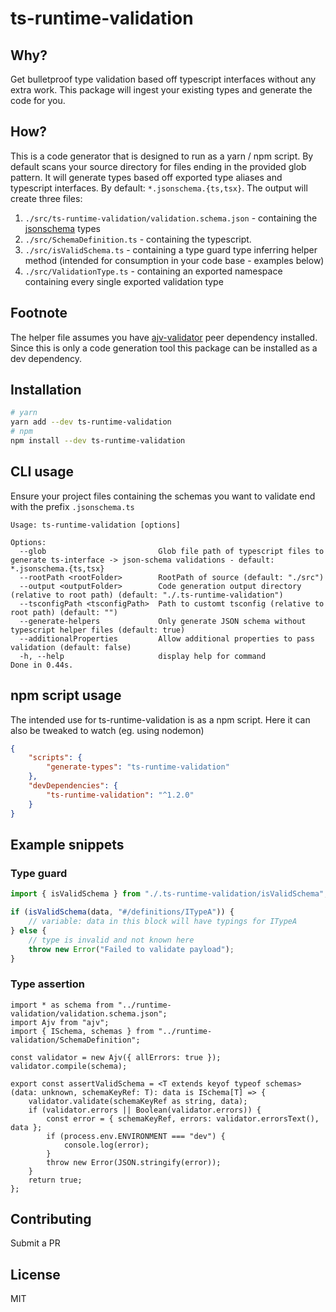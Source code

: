 # ts-runtime-validation

## Why?

Get bulletproof type validation based off typescript interfaces without any extra work. This package will ingest your existing types and generate the code for you.

## How?

This is a code generator that is designed to run as a yarn / npm script. By default scans your source directory for files ending in the provided glob pattern. It will generate types based off exported type aliases and typescript interfaces. By default: `*.jsonschema.{ts,tsx}`. The output will create three files:

1. `./src/ts-runtime-validation/validation.schema.json` - containing the [jsonschema](http://json-schema.org/) types
1. `./src/SchemaDefinition.ts` - containing the typescript.
1. `./src/isValidSchema.ts` - containing a type guard type inferring helper method (intended for consumption in your code base - examples below)
1. `./src/ValidationType.ts` - containing an exported namespace containing every single exported validation type

## Footnote

The helper file assumes you have [ajv-validator](https://github.com/ajv-validator/ajv) peer dependency installed. Since this is only a code generation tool this package can be installed as a dev dependency.

## Installation

```bash
# yarn
yarn add --dev ts-runtime-validation
# npm
npm install --dev ts-runtime-validation
```

## CLI usage

Ensure your project files containing the schemas you want to validate end with the prefix `.jsonschema.ts`

```
Usage: ts-runtime-validation [options]

Options:
  --glob                         Glob file path of typescript files to generate ts-interface -> json-schema validations - default: *.jsonschema.{ts,tsx}
  --rootPath <rootFolder>        RootPath of source (default: "./src")
  --output <outputFolder>        Code generation output directory (relative to root path) (default: "./.ts-runtime-validation")
  --tsconfigPath <tsconfigPath>  Path to customt tsconfig (relative to root path) (default: "")
  --generate-helpers             Only generate JSON schema without typescript helper files (default: true)
  --additionalProperties         Allow additional properties to pass validation (default: false)
  -h, --help                     display help for command
Done in 0.44s.
```

## npm script usage

The intended use for ts-runtime-validation is as a npm script. Here it can also be tweaked to watch (eg. using nodemon)

```json
{
    "scripts": {
        "generate-types": "ts-runtime-validation"
    },
    "devDependencies": {
        "ts-runtime-validation": "^1.2.0"
    }
}
```

## Example snippets

### Type guard

```typescript
import { isValidSchema } from "./.ts-runtime-validation/isValidSchema"; // this is autogenerated by the CLI as a helper file

if (isValidSchema(data, "#/definitions/ITypeA")) {
    // variable: data in this block will have typings for ITypeA
} else {
    // type is invalid and not known here
    throw new Error("Failed to validate payload");
}
```

### Type assertion

```
import * as schema from "../runtime-validation/validation.schema.json";
import Ajv from "ajv";
import { ISchema, schemas } from "../runtime-validation/SchemaDefinition";

const validator = new Ajv({ allErrors: true });
validator.compile(schema);

export const assertValidSchema = <T extends keyof typeof schemas>(data: unknown, schemaKeyRef: T): data is ISchema[T] => {
    validator.validate(schemaKeyRef as string, data);
    if (validator.errors || Boolean(validator.errors)) {
        const error = { schemaKeyRef, errors: validator.errorsText(), data };
        if (process.env.ENVIRONMENT === "dev") {
            console.log(error);
        }
        throw new Error(JSON.stringify(error));
    }
    return true;
};
```

## Contributing

Submit a PR

## License

MIT
